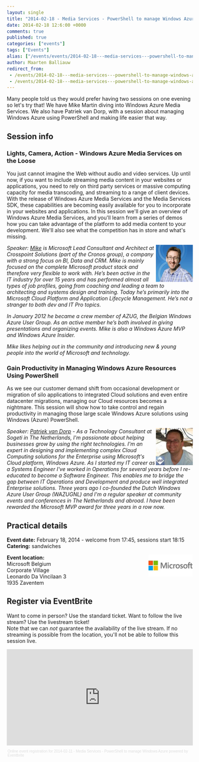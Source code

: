 ```yaml
---
layout: single
title: "2014-02-18 - Media Services - PowerShell to manage Windows Azure"
date: 2014-02-18 12:6:00 +0000
comments: true
published: true
categories: ["events"]
tags: ["Events"]
alias: ["/events/events/2014-02-18---media-services---powershell-to-manage-windows-azure"]
author: Maarten Balliauw
redirect_from:
 - /events/2014-02-18---media-services---powershell-to-manage-windows-azure.html
 - /events/2014-02-18---media-services---powershell-to-manage-windows-azure.html
---
```


<p>Many people told us they would prefer having two sessions on one evening so let's try that! We have Mike Martin diving into Windows Azure Media Services. We also have Patriek van Dorp, with a session about managing Windows Azure using PowerShell and making life easier that way.</p>
<h2>Session info</h2>
<h3>Lights, Camera, Action - Windows Azure Media Services on the Loose</h3>
<p>You just cannot imagine the Web without audio and video services. Up until now, if you want to include streaming media content in your websites or applications, you need to rely on third party services or massive computing capacity for media transcoding, and streaming to a range of client devices. With the release of Windows Azure Media Services and the Media Services SDK, these capabilities are becoming easily available for you to incorporate in your websites and applications. In this session we'll give an overview of Windows Azure Media Services, and you'll learn from a series of demos how you can take advantage of the platform to add media content to your development. We'll also see what the competition has in store and what's missing.</p>
<p><em><img width="100" align="right" alt="Mike Martin" src="/assets/media/speakers/mike-martin.jpg">Speaker:&nbsp;</em><i><a href="http://techmike2kx.wordpress.com/" target="_blank">Mike</a>&nbsp;is Microsoft Lead Consultant and Architect at Crosspoint Solutions (part of the Cronos group), a company with a strong focus on BI, Data and CRM. Mike is mainly focused on the complete Microsoft product stack and therefore very flexible to work with. He&rsquo;s been active in the IT industry for over 15 years and has performed almost all types of job profiles, going from coaching and leading a team to architecting and systems design and training. Today he&rsquo;s primarily into the Microsoft Cloud Platform and Application Lifecycle Management. He&rsquo;s not a stranger to both dev and IT Pro topics.&nbsp;</i></p>
<p><i>In January 2012 he became a crew member of AZUG, the Belgian Windows Azure User Group. As an active member he&rsquo;s both involved in giving presentations and organizing events. Mike is also a Windows Azure MVP and Windows Azure Insider.&nbsp;</i></p>
<p><i>Mike likes helping out in the community and introducing new &amp; young people into the world of Microsoft and technology.</i></p>
<h3>Gain Productivity in Managing Windows Azure Resources Using PowerShell</h3>
<p>As we see our customer demand shift from occasional development or migration of silo applications to integrated Cloud solutions and even entire datacenter migrations, managing our Cloud resources becomes a nightmare. This session will show how to take control and regain productivity in managing those large scale Windows Azure solutions using Windows (Azure) PowerShell.</p>
<p><em><img width="100" align="right" alt="Patriek van Dorp" src="/assets/media/speakers/patriek-van-dorp.jpg"></em></p>
<p><i>Speaker: <a href="http://onwindowsazure.com/" target="_blank">Patriek van Dorp</a> - As a Technology Consultant at Sogeti in The Netherlands, I'm passionate about helping businesses grow by using the right technologies. I'm an expert in designing and implementing complex Cloud Computing solutions for the Enterprise using Microsoft's Cloud platform, Windows Azure. As I started my IT career as a Systems Engineer I've worked in Operations for several years before I re-educated to become a Software Engineer. This enables me to bridge the gap between IT Operations and Development and produce well integrated Enterprise solutions. Three years ago I co-founded the Dutch Windows Azure User Group (WAZUGNL) and I'm a regular speaker at community events and conferences in The Netherlands and abroad. I have been rewarded the Microsoft MVP award for three years in a row now.</i></p>
<h2>Practical details</h2>
<p><strong>Event date:</strong> February 18, 2014 - welcome from 17:45, sessions start 18:15<br><strong>Catering:</strong> sandwiches</p>
<p><strong><img width="120" height="60" align="right" alt="" src="/assets/media/sponsors/logo-microsoft.jpg">Event location:<br></strong>Microsoft Belgium <br>Corporate Village <br>Leonardo Da Vincilaan 3 <br>1935 Zaventem</p>
<h2>Register via EventBrite</h2>
<p>Want to come in person? Use the standard ticket. Want to follow the live stream? Use the livestream ticket!<br>Note that&nbsp;we can <em>not</em> guarantee the availability of the live stream. If no streaming is possible from the location, you'll not be able to follow this session live.</p>
<div style="width: 100%; text-align: left;"><iframe src="http://www.eventbrite.com/tickets-external?eid=10290835165&amp;ref=etckt&amp;v=2" frameborder="0" height="260" width="100%" vspace="0" hspace="0" marginheight="5" marginwidth="5" scrolling="auto" allowtransparency="true"></iframe>
<div style="font-family: Helvetica, Arial; font-size: 10px; padding: 5px 0 5px; margin: 2px; width: 100%; text-align: left;"><a style="color: #ddd; text-decoration: none;" target="_blank" href="http://www.eventbrite.com/r/etckt">Online event registration</a><span style="color: #ddd;"> for </span><a style="color: #ddd; text-decoration: none;" target="_blank" href="https://www.eventbrite.com/e/2014-02-11-media-services-powershell-to-manage-windows-azure-tickets-10290835165?ref=etckt">2014-02-11 - Media Services - PowerShell to manage Windows Azure</a> <span style="color: #ddd;">powered by</span> <a style="color: #ddd; text-decoration: none;" target="_blank" href="http://www.eventbrite.com?ref=etckt">Eventbrite</a></div>
</div>








